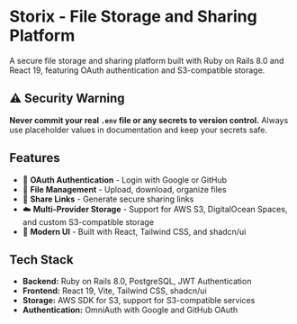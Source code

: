 # Storix - File Storage and Sharing Platform

A secure file storage and sharing platform built with Ruby on Rails 8.0 and React 19, featuring OAuth authentication and S3-compatible storage.

## ⚠️ Security Warning
**Never commit your real `.env` file or any secrets to version control.**
Always use placeholder values in documentation and keep your secrets safe.

## Features

- 🔐 **OAuth Authentication** - Login with Google or GitHub
- 📁 **File Management** - Upload, download, organize files
- 🔗 **Share Links** - Generate secure sharing links
- ☁️ **Multi-Provider Storage** - Support for AWS S3, DigitalOcean Spaces, and custom S3-compatible storage
- 🎨 **Modern UI** - Built with React, Tailwind CSS, and shadcn/ui

## Tech Stack

- **Backend:** Ruby on Rails 8.0, PostgreSQL, JWT Authentication
- **Frontend:** React 19, Vite, Tailwind CSS, shadcn/ui
- **Storage:** AWS SDK for S3, support for S3-compatible services
- **Authentication:** OmniAuth with Google and GitHub OAuth
